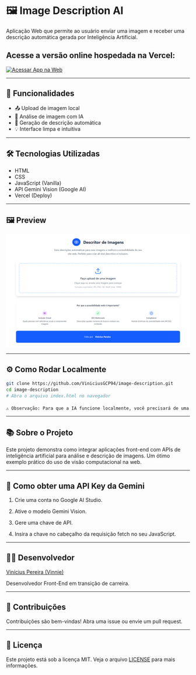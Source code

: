 # 🖼️ Image Description AI

Aplicação Web que permite ao usuário enviar uma imagem e receber uma descrição automática gerada por Inteligência Artificial.

## Acesse a versão online hospedada na Vercel:

[![Acessar App na Web](https://img.shields.io/badge/▲%20ACESSAR%20APP%20NA%20WEB-007ACC?style=for-the-badge&logo=vercel&logoColor=white)](https://image-description-one.vercel.app/)

---

## 🚀 Funcionalidades

- 📤 Upload de imagem local
- 🧠 Análise de imagem com IA
- 💬 Geração de descrição automática
- 💡 Interface limpa e intuitiva

---

## 🛠️ Tecnologias Utilizadas

- HTML
- CSS
- JavaScript (Vanilla)
- API Gemini Vision (Google AI)
- Vercel (Deploy)

---

## 🖼️ Preview

![Screenshot image description](./image-description.png)  

---

## ⚙️ Como Rodar Localmente

```bash
git clone https://github.com/ViniciusGCP94/image-description.git
cd image-description
# Abra o arquivo index.html no navegador

⚠️ Observação: Para que a IA funcione localmente, você precisará de uma API Key da Gemini Vision, e configurar corretamente a requisição fetch.
```

---

## 📚 Sobre o Projeto
Este projeto demonstra como integrar aplicações front-end com APIs de inteligência artificial para análise e descrição de imagens. Um ótimo exemplo prático do uso de visão computacional na web.

---

## 🔐 Como obter uma API Key da Gemini
1. Crie uma conta no Google AI Studio.

2. Ative o modelo Gemini Vision.

3. Gere uma chave de API.

4. Insira a chave no cabeçalho da requisição fetch no seu JavaScript.

---

## 🙋‍♂️ Desenvolvedor
[Vinícius Pereira (Vinnie)](https://github.com/ViniciusGCP94)

Desenvolvedor Front-End em transição de carreira.

---

## 🤝 Contribuições
Contribuições são bem-vindas!
Abra uma issue ou envie um pull request.

---

## 📄 Licença
Este projeto está sob a licença MIT.
Veja o arquivo [LICENSE](./LICENSE) para mais informações.